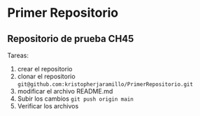 # Primer Repositorio

## Repositorio de prueba CH45

Tareas:
1. crear el repositorio
2. clonar el repositorio
` git@github.com:kristopherjaramillo/PrimerRepositorio.git `
3. modificar el archivo README.md
4. Subir los cambios
` git push origin main `
5. Verificar los archivos
